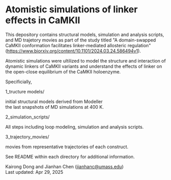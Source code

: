 # Atomistic simulations of linker effects in CaMKII

This depository contains structural models, simulation and analysis scripts, and MD trajetory movies as part of the study titled "A domain-swapped CaMKII conformation facilitates linker-mediated allosteric regulation" (https://www.biorxiv.org/content/10.1101/2024.03.24.586494v1). 

Atomistic simulations were ultilized to model the structure and interaction of dynamic linkers of CaMKII variants and understand the effects of linker on the open-close equilibrium of the CaMKII holoenzyme.

Specificially,

1_tructure models/ 

  initial structural models derived from Modeller<br>
  the last snapshots of MD simulations at 400 K.  

2_simulation_scripts/

  All steps including loop modeling, simulation and analysis scripts.  
  
3_trajectory_movies/ 

  movies from representative trajectories of each construct.

See README within each directory for additional information.

Kairong Dong and Jianhan Chen (jianhanc@umass.edu)  
Last updated: Apr 29, 2025    

